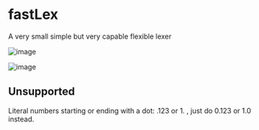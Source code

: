 # fastLex
A very small simple but very capable flexible lexer

![image](https://github.com/lukakostic/fastLex/assets/41348897/452adcea-6a50-4f11-b382-e3ac663242e7)

![image](https://github.com/lukakostic/fastLex/assets/41348897/78990d99-d4f8-48a0-aad2-231343b2d8a7)

## Unsupported

Literal numbers starting or ending with a dot: .123 or  1.   , just do 0.123 or 1.0 instead.
